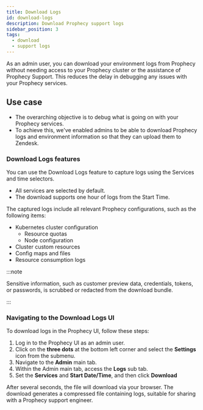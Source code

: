 ```yaml
---
title: Download Logs
id: download-logs
description: Download Prophecy support logs
sidebar_position: 3
tags:
  - download
  - support logs
---
```


As an admin user, you can download your environment logs from Prophecy without needing access to your Prophecy cluster or the assistance of Prophecy Support. This reduces the delay in debugging any issues with your Prophecy services.

## Use case

- The overarching objective is to debug what is going on with your Prophecy services.
- To achieve this, we've enabled admins to be able to download Prophecy logs and environment information so that they can upload them to Zendesk.

### Download Logs features

You can use the Download Logs feature to capture logs using the Services and time selectors.

- All services are selected by default.
- The download supports one hour of logs from the Start Time.

The captured logs include all relevant Prophecy configurations, such as the following items:

- Kubernetes cluster configuration
  - Resource quotas
  - Node configuration
- Cluster custom resources
- Config maps and files
- Resource consumption logs

:::note

Sensitive information, such as customer preview data, credentials, tokens, or passwords, is scrubbed or redacted from the download bundle.

:::

### Navigating to the Download Logs UI

To download logs in the Prophecy UI, follow these steps:

1. Log in to the Prophecy UI as an admin user.
1. Click on the **three dots** at the bottom left corner and select the **Settings** icon from the submenu.
1. Navigate to the **Admin** main tab.
1. Within the Admin main tab, access the **Logs** sub tab.
1. Set the **Services** and **Start Date/Time**, and then click **Download**

After several seconds, the file will download via your browser. The download generates a compressed file containing logs, suitable for sharing with a Prophecy support engineer.
